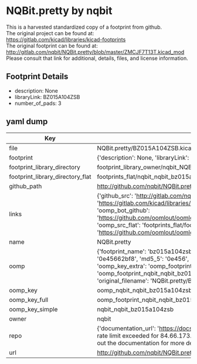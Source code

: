 # NQBit.pretty by nqbit  
This is a harvested standardized copy of a footprint from github.  
The original project can be found at:  
https://gitlab.com/kicad/libraries/kicad-footprints  
The original footprint can be found at:
http://gitlab.com/nqbit/NQBit.pretty/blob/master/ZMCJF7T13T.kicad_mod
Please consult that link for additional, details, files, and license information.  
## Footprint Details
* description: None  
* libraryLink: BZ015A104ZSB  
* number_of_pads: 3  
## yaml dump  
| Key | Value |  
| --- | --- |  
| file | NQBit.pretty/BZ015A104ZSB.kicad_mod |  
| footprint | {'description': None, 'libraryLink': 'BZ015A104ZSB', 'number_of_pads': 3} |  
| footprint_library_directory | footprint_library_owner/nqbit_NQBit.pretty |  
| footprint_library_directory_flat | footprints_flat/nqbit_nqbit_bz015a104zsb/working |  
| github_path | http://github.com/nqbit/NQBit.pretty/blob/master/BZ015A104ZSB.kicad_mod |  
| links | {'github_src': 'http://gitlab.com/nqbit/NQBit.pretty/blob/master/ZMCJF7T13T.kicad_mod', 'github_src_repo': 'https://gitlab.com/kicad/libraries/kicad-footprints', 'oomp_bot': 'footprints/nqbit_nqbit_bz015a104zsb/working', 'oomp_bot_github': 'https://github.com/oomlout/oomlout_oomp_footprint_bot/tree/main/footprints/nqbit_nqbit_bz015a104zsb/working', 'oomp_src_flat': 'footprints_flat/footprints_flat/nqbit_nqbit_bz015a104zsb/working', 'oomp_src_flat_github': 'https://github.com/oomlout/oomlout_oomp_footprint_src/tree/main/footprints_flat/nqbit_nqbit_bz015a104zsb/working'} |  
| name | NQBit.pretty |  
| oomp | {'footprint_name': 'bz015a104zsb', 'library_name': 'nqbit', 'md5': '0e45662bf8228fa70fe443f7f21aa98c', 'md5_10': '0e45662bf8', 'md5_5': '0e456', 'md5_6': '0e4566', 'oomp_key': 'oomp_nqbit_nqbit_bz015a104zsb', 'oomp_key_extra': 'oomp_footprint_nqbit_nqbit_bz015a104zsb', 'oomp_key_full': 'oomp_footprint_nqbit_nqbit_bz015a104zsb_0e4566', 'oomp_key_simple': 'nqbit_nqbit_bz015a104zsb', 'original_filename': 'NQBit.pretty/BZ015A104ZSB.kicad_mod', 'owner_name': 'nqbit'} |  
| oomp_key | oomp_nqbit_nqbit_bz015a104zsb |  
| oomp_key_full | oomp_footprint_nqbit_nqbit_bz015a104zsb |  
| oomp_key_simple | nqbit_nqbit_bz015a104zsb |  
| owner | nqbit |  
| repo | {'documentation_url': 'https://docs.github.com/rest/overview/resources-in-the-rest-api#rate-limiting', 'message': "API rate limit exceeded for 84.66.173.59. (But here's the good news: Authenticated requests get a higher rate limit. Check out the documentation for more details.)"} |  
| url | http://github.com/nqbit/NQBit.pretty |  

